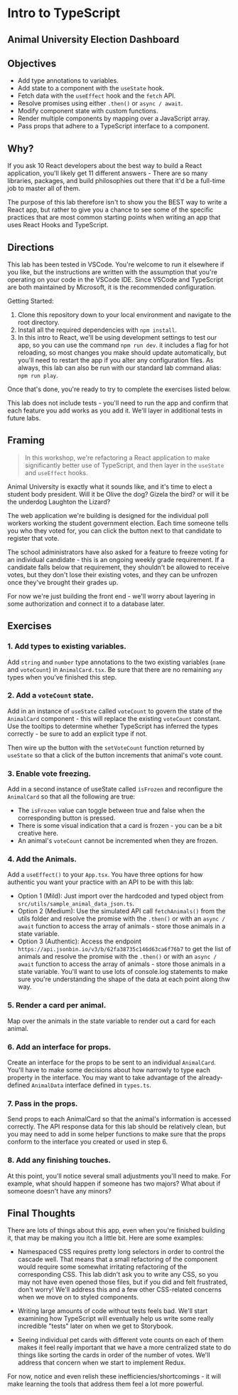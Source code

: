 # Intro to TypeScript

## Animal University Election Dashboard

## Objectives

- Add type annotations to variables.
- Add state to a component with the `useState` hook.
- Fetch data with the `useEffect` hook and the `fetch` API.
- Resolve promises using either `.then()` or `async / await`.
- Modify component state with custom functions.
- Render multiple components by mapping over a JavaScript array.
- Pass props that adhere to a TypeScript interface to a component.

## Why?

If you ask 10 React developers about the best way to build a React application, you'll likely get 11 different answers - There are so many libraries, packages, and build philosophies out there that it'd be a full-time job to master all of them.

The purpose of this lab therefore isn't to show you the BEST way to write a React app, but rather to give you a chance to see some of the specific practices that are most common starting points when writing an app that uses React Hooks and TypeScript.

## Directions

This lab has been tested in VSCode. You're welcome to run it elsewhere if you like, but the instructions are written with the assumption that you're operating on your code in the VSCode IDE. Since VSCode and TypeScript are both maintained by Microsoft, it is the recommended configuration.

Getting Started:

1. Clone this repository down to your local environment and navigate to the root directory.
2. Install all the required dependencies with `npm install`.
3. In this intro to React, we'll be using development settings to test our app, so you can use the command `npm run dev`. it includes a flag for hot reloading, so most changes you make should update automatically, but you'll need to restart the app if you alter any configuration files. As always, this lab can also be run with our standard lab command alias: `npm run play`.

Once that's done, you're ready to try to complete the exercises listed below.

This lab does not include tests - you'll need to run the app and confirm that each feature you add works as you add it. We'll layer in additional tests in future labs.

## Framing

> In this workshop, we're refactoring a React application to make significantly better use of TypeScript, and then layer in the `useState` and `useEffect` hooks.

Animal University is exactly what it sounds like, and it's time to elect a student body president. Will it be Olive the dog? Gizela the bird? or will it be the underdog Laughton the Lizard?

The web application we're building is designed for the individual poll workers working the student government election. Each time someone tells you who they voted for, you can click the button next to that candidate to register that vote.

The school administrators have also asked for a feature to freeze voting for an individual candidate - this is an ongoing weekly grade requirement. If a candidate falls below that requirement, they shouldn't be allowed to receive votes, but they don't lose their existing votes, and they can be unfrozen once they've brought their grades up.

For now we're just building the front end - we'll worry about layering in some authorization and connect it to a database later.

## Exercises

### 1. Add types to existing variables.

Add `string` and `number` type annotations to the two existing variables (`name` and `voteCount`) in `AnimalCard.tsx`. Be sure that there are no remaining `any` types when you've finished this step.

### 2. Add a `voteCount` state.

Add in an instance of `useState` called `voteCount` to govern the state of the `AnimalCard` component - this will replace the existing `voteCount` constant. Use the tooltips to determine whether TypeScript has inferred the types correctly - be sure to add an explicit type if not.

Then wire up the button with the `setVoteCount` function returned by `useState` so that a click of the button increments that animal's vote count.

### 3. Enable vote freezing.

Add in a second instance of useState called `isFrozen` and reconfigure the `AnimalCard` so that all the following are true:

- The `isFrozen` value can toggle between true and false when the corresponding button is pressed.
- There is some visual indication that a card is frozen - you can be a bit creative here.
- An animal's `voteCount` cannot be incremented when they are frozen.

### 4. Add the Animals.

Add a `useEffect()` to your `App.tsx`. You have three options for how authentic you want your practice with an API to be with this lab:

- Option 1 (Mild): Just import over the hardcoded and typed object from `src/utils/sample_animal_data_json.ts`.
- Option 2 (Medium): Use the simulated API call `fetchAnimals()` from the utils folder and resolve the promise with the `.then()` or with an `async / await` function to access the array of animals - store those animals in a state variable.
- Option 3 (Authentic): Access the endpoint `https://api.jsonbin.io/v3/b/62fa38735c146d63ca6f76b7` to get the list of animals and resolve the promise with the `.then()` or with an `async / await` function to access the array of animals - store those animals in a state variable. You'll want to use lots of console.log statements to make sure you're understanding the shape of the data at each point along thw way.

### 5. Render a card per animal.

Map over the animals in the state variable to render out a card for each animal.

### 6. Add an interface for props.

Create an interface for the props to be sent to an individual `AnimalCard`. You'll have to make some decisions about how narrowly to type each property in the interface. You may want to take advantage of the already-defined `AnimalData` interface defined in `types.ts`.

### 7. Pass in the props.

Send props to each AnimalCard so that the animal's information is accessed correctly. The API response data for this lab should be relatively clean, but you may need to add in some helper functions to make sure that the props conform to the interface you created or used in step 6.

### 8. Add any finishing touches.

At this point, you'll notice several small adjustments you'll need to make. For example, what should happen if someone has two majors? What about if someone doesn't have any minors?

## Final Thoughts

There are lots of things about this app, even when you're finished building it, that may be making you itch a little bit. Here are some examples:

- Namespaced CSS requires pretty long selectors in order to control the cascade well. That means that a small refactoring of the component would require some somewhat irritating refactoring of the corresponding CSS. This lab didn't ask you to write any CSS, so you may not have even opened those files, but if you did and felt frustrated, don't worry! We'll address this and a few other CSS-related concerns when we move on to styled components.

- Writing large amounts of code without tests feels bad. We'll start examining how TypeScript will eventually help us write some really incredible "tests" later on when we get to Storybook.

- Seeing individual pet cards with different vote counts on each of them makes it feel really important that we have a more centralized state to do things like sorting the cards in order of the number of votes. We'll address that concern when we start to implement Redux.

For now, notice and even relish these inefficiencies/shortcomings - it will make learning the tools that address them feel a lot more powerful.
